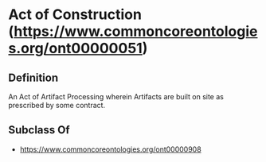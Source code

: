 # Act of Construction (https://www.commoncoreontologies.org/ont00000051)

## Definition
An Act of Artifact Processing wherein Artifacts are built on site as prescribed by some contract.

## Subclass Of
- https://www.commoncoreontologies.org/ont00000908

